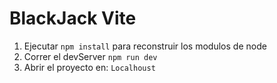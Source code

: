 # BlackJack Vite

1. Ejecutar ``npm install`` para reconstruir los modulos de node
2. Correr el devServer ``npm run dev``
3. Abrir el proyecto en: ``Localhoust``